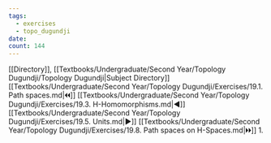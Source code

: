 ```yaml
---
tags:
  - exercises
  - topo_dugundji
date: 
count: 144
---
```

[[Directory]], [[Textbooks/Undergraduate/Second Year/Topology Dugundji/Topology Dugundji|Subject Directory]]
[[Textbooks/Undergraduate/Second Year/Topology Dugundji/Exercises/19.1. Path spaces.md|🞀🞀]] [[Textbooks/Undergraduate/Second Year/Topology Dugundji/Exercises/19.3. H-Homomorphisms.md|◀]] [[Textbooks/Undergraduate/Second Year/Topology Dugundji/Exercises/19.5. Units.md|▶]] [[Textbooks/Undergraduate/Second Year/Topology Dugundji/Exercises/19.8. Path spaces on H-Spaces.md|🞂🞂]]
1. 